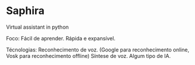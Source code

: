 # Saphira
 Virtual assistant in python

 Foco:
    Fácil de aprender.
    Rápida e expansível.

Técnologias:
    Reconhecimento de voz. (Google para reconhecimento online, Vosk para reconhecimento offline)
    Síntese de voz.
    Algum tipo de IA.